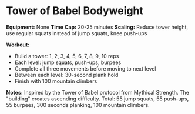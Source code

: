 # Tower of Babel Bodyweight

**Equipment:** None
**Time Cap:** 20-25 minutes
**Scaling:** Reduce tower height, use regular squats instead of jump squats, knee push-ups

**Workout:**
- Build a tower: 1, 2, 3, 4, 5, 6, 7, 8, 9, 10 reps
- Each level: jump squats, push-ups, burpees
- Complete all three movements before moving to next level
- Between each level: 30-second plank hold
- Finish with 100 mountain climbers

**Notes:**
Inspired by the Tower of Babel protocol from Mythical Strength. The "building" creates ascending difficulty. Total: 55 jump squats, 55 push-ups, 55 burpees, 300 seconds planking, 100 mountain climbers.